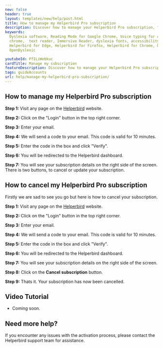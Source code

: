 ```yaml
---
new: false
header: true
layout: templates/new/help/post.html
title: How to manage my Helperbird Pro subscription
description: Discover how to manage your Helperbird Pro subscription, from cancel or update your subscription.
keywords:
  Dyslexia software, Reading Mode for Google Chrome, Voice typing for chrome, Text to speech for
  chrome,  text reader, Immersive Reader, dyslexia fonts, accessibility software, dyslexia software,
  Helperbird for Edge, Helperbird for Firefox, Helperbird for Chrome, Opendyslexic for Chrome,
  OpenDyslexic

youtubeId: PfILiWebkuc
cardTitle: Manage my subscription
featureDescription: Discover how to manage your Helperbird Pro subscription.
tags: guideAccounts
url: help/manage-my-helperbird-pro-subscription/
---
```


## How to manage my Helperbird Pro subscription

**Step 1:** Visit any page on the [Helperbird](https://helperbird.com/pro) website.

**Step 2:** Click on the "Login" button in the top right corner.

**Step 3:** Enter your email.

**Step 4:** We will send a code to your email. This code is valid for 10 minutes.

**Step 5:** Enter the code in the box and click "Verify".

**Step 6:** You will be redirected to the Helperbird dashboard.

**Step 7:** You will see your subscription details on the right side of the screen. There is two buttons, to cancel or update your subscription.



## How to cancel my Helperbird Pro subscription

Firstly we are sad to see you go but here is how to cancel your subscription.

**Step 1:** Visit any page on the [Helperbird](https://helperbird.com/pro) website.

**Step 2:** Click on the "Login" button in the top right corner.

**Step 3:** Enter your email.

**Step 4:** We will send a code to your email. This code is valid for 10 minutes.

**Step 5:** Enter the code in the box and click "Verify".

**Step 6:** You will be redirected to the Helperbird dashboard.

**Step 7:** You will see your subscription details on the right side of the screen.

**Step 8:** Click on the **Cancel subscription** button.

**Step 9:** Thats it. Your subscription has now been cancelled.

## Video Tutorial

- Coming soon.


## Need more help?

If you encounter any issues with the activation process, please contact the Helperbird support team for assistance.
